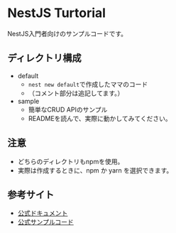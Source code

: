 # NestJS Turtorial
NestJS入門者向けのサンプルコードです。

## ディレクトリ構成
- default
  - `nest new default`で作成したママのコード
  - （コメント部分は追記してます。）
- sample
  - 簡単なCRUD APIのサンプル
  - READMEを読んで、実際に動かしてみてください。

## 注意
- どちらのディレクトリもnpmを使用。
- 実際は作成するときに、npm か yarn を選択できます。

## 参考サイト
- [公式ドキュメント](https://docs.nestjs.com/)
- [公式サンプルコード](https://github.com/nestjs/nest/tree/master/sample)
